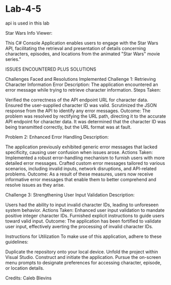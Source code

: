 # Lab-4-5
api is used in this lab 

Star Wars Info Viewer:

This C# Console Application enables users to engage with the Star Wars API, facilitating the retrieval and presentation of details concerning characters, episodes, and locations from the animated "Star Wars" movie series."

ISSUES ENCOUNTERED PLUS SOLUTIONS

Challenges Faced and Resolutions Implemented Challenge 1: Retrieving Character Information Error Description: The application encountered an error message while trying to retrieve character information. Steps Taken:

Verified the correctness of the API endpoint URL for character data.
Ensured the user-supplied character ID was valid.
Scrutinized the JSON response from the API to identify any error messages. Outcome: The problem was resolved by rectifying the URL path, directing it to the accurate API endpoint for character data. It was determined that the character ID was being transmitted correctly, but the URL format was at fault.


Problem 2: Enhanced Error Handling Description: 

The application previously exhibited generic error messages that lacked specificity, causing user confusion when issues arose. Actions Taken:
Implemented a robust error-handling mechanism to furnish users with more detailed error messages.
Crafted custom error messages tailored to various scenarios, including invalid inputs, network disruptions, and API-related problems. Outcome: As a result of these measures, users now receive informative error messages that enable them to better comprehend and resolve issues as they arise.


Challenge 3: Strengthening User Input Validation Description: 

Users had the ability to input invalid character IDs, leading to unforeseen system behavior. Actions Taken:
Enhanced user input validation to mandate positive integer character IDs.
Furnished explicit instructions to guide users toward valid input. Outcome: The application has been fortified to validate user input, effectively averting the processing of invalid character IDs.


Instructions for Utilization To make use of this application, adhere to these guidelines:

Duplicate the repository onto your local device.
Unfold the project within Visual Studio.
Construct and initiate the application.
Pursue the on-screen menu prompts to designate preferences for accessing character, episode, or location details.


Credits:
Caleb Blevins
